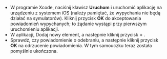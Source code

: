 
* W programie Xcode, naciśnij klawisz **Uruchom** i uruchomić aplikację na urządzeniu z systemem iOS (należy pamiętać, że wypychania nie będą działać na symulatorów). Kliknij przycisk **OK** do akceptowania powiadomień wypychanych; to żądanie wystąpi przy pierwszym uruchomieniu aplikacji.
* W aplikacji, Dodaj nowy element, a następnie kliknij przycisk  **+** .
* Sprawdź, czy powiadomienie o odebraniu, a następnie kliknij przycisk **OK** na odrzucenie powiadomienia. W tym samouczku teraz została pomyślnie ukończona.

